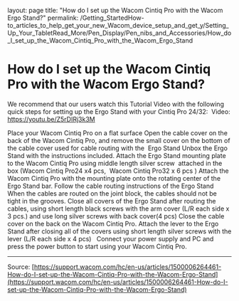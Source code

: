 layout: page
title: "How do I set up the Wacom Cintiq Pro with the Wacom Ergo Stand?"
permalink: /Getting_StartedHow-to_articles_to_help_get_your_new_Wacom_device_setup_and_get_y/Setting_Up_Your_TabletRead_More/Pen_Display/Pen_nibs_and_Accessories/How_do_I_set_up_the_Wacom_Cintiq_Pro_with_the_Wacom_Ergo_Stand

# How do I set up the Wacom Cintiq Pro with the Wacom Ergo Stand?

We recommend that our users watch this Tutorial Video with the following quick steps for setting up the Ergo Stand with your Cintiq Pro 24/32: 
Video: https://youtu.be/Z5rDIRj3k3M

Place your Wacom Cintiq Pro on a flat surface
Open the cable cover on the back of the Wacom Cintiq Pro, and remove the small cover on the bottom of the cable cover used for cable routing with the  Ergo Stand
Unbox the Ergo Stand with the instructions included.
Attach the Ergo Stand mounting plate to the Wacom Cintiq Pro using middle length silver screw  attached in the box (Wacom Cintiq Pro24 x4 pcs,  Wacom Cintiq Pro32 x 6 pcs )
Attach the Wacom Cintiq Pro with the mounting plate onto the rotating center of the Ergo Stand bar.
Follow the cable routing instructions of the Ergo Stand
When the cables are routed on the joint block, the cables should not be tight in the grooves.
Close all covers of the Ergo Stand after routing the cables, using short length black screws with the arm cover (L/R each side x 3 pcs.) and use long silver screws with back cover(4 pcs)
Close the cable cover on the back on the Wacom Cintiq Pro.
Attach the lever to the Ergo Stand after closing all of the covers using short length silver screws with the lever (L/R each side x 4 pcs)  
Connect your power supply and PC and press the power button to start using your Wacom Cintiq Pro.

---
Source: [https://support.wacom.com/hc/en-us/articles/1500006264461-How-do-I-set-up-the-Wacom-Cintiq-Pro-with-the-Wacom-Ergo-Stand](https://support.wacom.com/hc/en-us/articles/1500006264461-How-do-I-set-up-the-Wacom-Cintiq-Pro-with-the-Wacom-Ergo-Stand)
